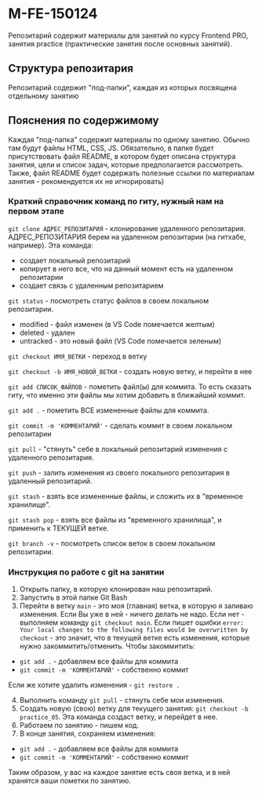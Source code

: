 # M-FE-150124

Репозитарий содержит материалы для занятий по курсу Frontend PRO, занятия practice (практические занятия после основных занятий).
## Структура репозитария
Репозитарий содержит "под-папки", каждая из которых посвящена отдельному занятию
## Пояснения по содержимому
Каждая "под-папка" содержит материалы по одному занятию. Обычно там будут файлы HTML, CSS, JS. Обязательно, в папке будет присутствовать файл README, в котором будет описана структура занятия, цели и список задач, которые предполагается рассмотреть. Также, файл README будет содержать полезные ссылки по материалам занятия - рекомендуется их не игнорировать)

### Краткий справочник команд по гиту, нужный нам на первом этапе
`git clone АДРЕС_РЕПОЗИТАРИЯ` - клонирование удаленного репозитария. АДРЕС_РЕПОЗИТАРИЯ берем на удаленном репозитарии (на гитхабе, например). Эта команда:
 - создает локальный репозитарий
 - копирует в него все, что на данный момент есть на удаленном репозитарии
 - создает связь с удаленным репозитарием

`git status` - посмотреть статус файлов в своем локальном репозитарии.
 - modified - файл изменен (в VS Code помечается желтым)
 - deleted - удален
 - untracked - это новый файл (VS Code помечается зеленым)

`git checkout ИМЯ_ВЕТКИ` - переход в ветку

`git checkout -b ИМЯ_НОВОЙ_ВЕТКИ` - создать новую ветку, и перейти в нее

`git add СПИСОК_ФАЙЛОВ` - пометить файл(ы) для коммита. То есть сказать гиту, что именно эти файлы мы хотим добавить в ближайший коммит.

`git add .` - пометить ВСЕ измененные файлы для коммита.

`git commit -m 'КОММЕНТАРИЙ'` - сделать коммит в своем локальном репозитарии

`git pull` - "стянуть" себе в локальный репозитарий изменения с удаленного репозитария.

`git push` - залить изменения из своего локального репозитария в удаленный репозитарий.

`git stash` - взять все измененные файлы,  и сложить их в "временное хранилище".

`git stash pop` - взять все файлы из "временного хранилища", и применить к ТЕКУЩЕЙ ветке.

`git branch -v` - посмотреть список веток в своем локальном репозитарии.

### Инструкция по работе с git на занятии
1. Открыть папку, в которую клонирован наш репозитарий.
2. Запустить в этой папке Git Bash
3. Перейти в ветку `main` - это моя (главная) ветка, в которую я заливаю изменения. Если Вы уже в ней - ничего делать не надо. Если нет - выполняем команду `git checkout main`. Если пишет ошибки `error: Your local changes to the following files would be overwritten by checkout` - это значит, что в текущей ветке есть изменения, которые нужно закоммитить/отменить. Чтобы закоммитить:
  - `git add .` - добавляем все файлы для коммита
  - `git commit -m 'КОММЕНТАРИЙ'` - собственно коммит

Если же хотите удалить изменения - `git restore .`

4. Выполнить команду `git pull` - стянуть себе мои изменения.
5. Создать новую (свою) ветку для текущего занятия: `git checkout -b practice_05`. Эта команда создаст ветку, и перейдет в нее.
6. Работаем по занятию - пишем код.
7. В конце занятия, сохраняем изменения:
  - `git add .` - добавляем все файлы для коммита
  - `git commit -m 'КОММЕНТАРИЙ'` - собственно коммит

Таким образом, у вас на каждое занятие есть своя ветка, и в ней хранятся ваши пометки по занятию.